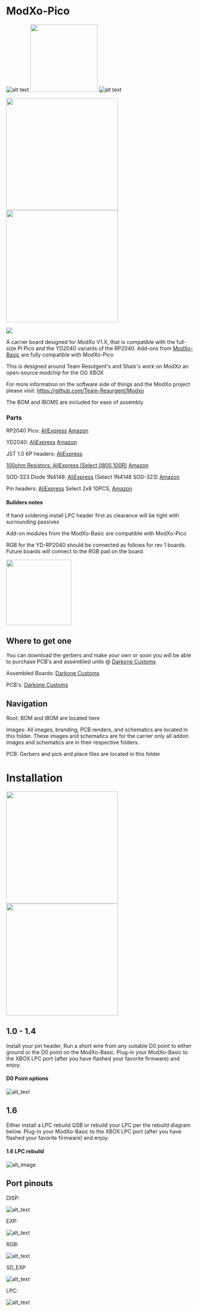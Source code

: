 # ModXo-Pico

![alt text](https://github.com/Darkone83/ModXo-Pico/blob/main/Images/logo.png?raw=true) <img src="https://github.com/Darkone83/ModXo-Pico/blob/main/Images/team-resurgent.png" width="180"> ![alt text](https://github.com/Darkone83/ModXo-Pico/blob/main/Images/DC%20logo.png?raw=true)

<img src="https://github.com/Darkone83/ModXo-Pico/blob/main/Images/Board_Pico.jpg" width=300><img src="https://github.com/Darkone83/ModXo-Pico/blob/main/Images/Board_YD2040.jpg" width=300>

<a href="https://discord.gg/k2BQhSJ"><img src="https://github.com/Darkone83/ModXo-Pico/blob/main/Images/discord.svg"></a>

A carrier board designed for ModXo V1.X, that is compatible with the full-size Pi Pico and the YD2040 variants of the RP2040. Add-ons from <a href="https://github.com/Darkone83/ModXo-Basic/tree/main/Addons">ModXo-Basic</a> are fully compatible with ModXo-Pico

This is designed around Team Resutgent's and Shalx's work on ModXo an open-source modchip for the OG XBOX

For more information on the software side of things and the ModXo project please visit: https://github.com/Team-Resurgent/Modxo

The BOM and IBOMS are included for ease of assembly

### Parts

RP2040 Pico: <a href="https://www.aliexpress.us/item/3256803753559950.html?spm=a2g0o.productlist.main.1.78154680qfAM5w&algo_pvid=ffab22b1-e53e-4d25-bf63-18c64777eb8d&algo_exp_id=ffab22b1-e53e-4d25-bf63-18c64777eb8d-0&pdp_npi=4%40dis%21USD%212.18%212.18%21%21%212.18%212.18%21%402103247917335933695678419e27fc%2112000027518851469%21sea%21US%21196794698%21X&curPageLogUid=jFiaYHcfpHT4&utparam-url=scene%3Asearch%7Cquery_from%3A">AliExpress</a> <a href="https://www.amazon.com/Raspberry-Pi-Pico/dp/B09KVB8LVR?crid=1W0ZQZ9FD6YOZ&dib=eyJ2IjoiMSJ9.JBfXUZVRMN02p1bwSXAKh163QKfL7nBT4TIq3Uzyo69vBBdMenCC8J6wX81Jy2Mgek052aKX6ZeQrPdbuXJOaCVG5_2uoCIyzk3V3af3rHA7JIKy-RIAZoIp5ZA900DkI8JHHlOy_lUCgejHrH5oQHAn-spG7VgX76PobDxA8eYKktfOyNg-q9tg7jcwc76Se6eW9cahbd5yMB7tpbay0B5XDBrVX4yWRNxE4T9w9kg.X99Aj9fI_gd3bk5-RviR11QbS6G4k7lyGmQbVGpD3cI&dib_tag=se&keywords=pi+pico&qid=1733593394&sprefix=pi+pico%2Caps%2C180&sr=8-4">Amazon</a>

YD2040: <a href="https://www.aliexpress.us/item/3256807889128758.html?spm=a2g0o.productlist.main.31.781546806HAwv6&algo_pvid=ffab22b1-e53e-4d25-bf63-18c64777eb8d&aem_p4p_detail=202412070942495861478826598800004455900&algo_exp_id=ffab22b1-e53e-4d25-bf63-18c64777eb8d-15&pdp_npi=4%40dis%21USD%212.43%212.43%21%21%2117.58%2117.58%21%402103247917335933695678419e27fc%2112000043559049133%21sea%21US%21196794698%21X&curPageLogUid=ozqeFuL9qmDl&utparam-url=scene%3Asearch%7Cquery_from%3A&search_p4p_id=202412070942495861478826598800004455900_5">AliExpress</a> <a href="https://www.amazon.com/gp/product/B0CRH69DJV/ref=ppx_yo_dt_b_search_asin_title?ie=UTF8&psc=1">Amazon</a>

JST 1.0 6P headers: <a href="https://www.aliexpress.us/item/3256807921170605.html?spm=a2g0o.order_list.order_list_main.5.2ab61802WqdO85&gatewayAdapt=glo2usa">AliExpress

100ohm Resistors: <a href="https://www.aliexpress.us/item/3256804579195022.html?spm=a2g0o.productlist.main.21.18523ae0fAf2u8&algo_pvid=6e4b181e-fa7b-4928-8732-a375c5e83f3a&algo_exp_id=6e4b181e-fa7b-4928-8732-a375c5e83f3a-10&pdp_npi=4%40dis%21USD%211.02%211.02%21%21%211.02%211.02%21%402103241117335936579182405e6c12%2112000030389035318%21sea%21US%21196794698%21X&curPageLogUid=JSfGmXRarPQY&utparam-url=scene%3Asearch%7Cquery_from%3A">AliExpress (Select 0805 100R)</a> <a href="https://www.amazon.com/Chanzon-Resistor-Tolerance-Resistors-Certificated/dp/B08R8BQGDX?dib=eyJ2IjoiMSJ9.9uAZNEHt4cZ6zaiZgYb7kdZYy7AmlPyi14QYSHHSQv86hsW76qfXPufXsD574W8265szJt4UhO6c0VoI764hKyBdM6GCKYcPfonYadSwydfH8kdkRCyTKYVhxg-txYOuHx6I6rUIghzedPfcgYkqRmkRD-2T5LbxDJTEfUDKFDncsQZSE5mOK0mNG9Wfgaz-9EcamzTfkoH99v5DnhS8_KEwxerMSt_07PhGdFWyoX4.qxhLi-0roAm4LjFwnm4G48qRNQMkp_4BbiTtFNctZgY&dib_tag=se&keywords=100+ohm+0805+resistor&qid=1733593540&sr=8-1">Amazon</a>

SOD-323 Diode 1N4148: <a href="https://www.aliexpress.us/item/3256802700704767.html?spm=a2g0o.order_list.order_list_main.103.2e201802yQpjZo&gatewayAdapt=glo2usa">AliExpress</a> (Select 1N4148 SOD-323) <a href="https://www.amazon.com/TQDLYKHS-IN4148WS-SOD-323-Switching-1N4148WS/dp/B0CQXQGM9F?crid=LCOL7DSUJW0K&dib=eyJ2IjoiMSJ9.BP6xHqlVmIwaOcekpzjnzSFGisJjUEALwm1i4GHYf075GZA5sxpxUOvURJdYuRGBhNr7OgYntkKJzaxS4rojW9kel0zenKIVBQnI4nPL67jAjXZg71um9k-4KzMDkzyb4J0_L5tdfiATgbJTez_AR8OlMC_1nJ89jOrKTOvmsJA4R7O0_m15uSbrkpT65mHOqN-oFc_p16xInn6Qo98wilhshJ2yLtW8-InqyxhV3ig.kJy2xALgh_ZPGdtwNLLy4grScfWTEjQKrCGtrCF8PF8&dib_tag=se&keywords=SOD+1N4148+diode&qid=1733021596&sprefix=sod+1n4148+diod%2Caps%2C221&sr=8-3">Amazon</a>

Pin headers: <a href="https://www.aliexpress.us/item/3256806044686690.html?spm=a2g0o.detail.similar_items.2.4297rmGirmGi8d&utparam-url=scene%3Aimage_search%7Cquery_from%3Adetail_bigimg&pdp_npi=4%40dis%21USD%214.44%211.47%21%21%2132.14%2110.65%21%402101e9a217336193710215602e1b16%2112000036385650268%21sea%21US%21196794698%21X&gatewayAdapt=glo2usa4itemAdapt">AliExpress</a> Select 2x8 10PCS, <a href="https://www.amazon.com/2-54mm-Female-Header-Plastic-Headers/dp/B07Q7BBJ76">Amazon</a>

#### Builders notes

If hand soldering install LPC header first as clearance will be tight with surrounding passives

Add-on modules from the ModXo-Basic are compatible with ModXo-Pico

RGB for the YD-RP2040 should be connected as follows for rev 1 boards. Future boards will connect to the RGB pad on the board.

<img src="https://github.com/Darkone83/ModXo-Pico/blob/main/Images/RGB_YD2040.jpg" width=175>

## Where to get one

You can download the gerbers and make your own or soon you will be able to purchase PCB's and assembled units @ <a href="https://www.darkonecustoms.com">Darkone Customs</a>

Assembled Boards: <a href="https://www.darkonecustoms.com/store/p/modxo-pico-fully-assembled">Darkone Customs</a>

PCB's: <a href="https://www.darkonecustoms.com/store/p/modxo-pico-pcb">Darkone Customs</a>

## Navigation

Root: BOM and IBOM are located here

Images: All images, branding, PCB renders, and schematics are located in this folder. These images and schematics are for the carrier only all addon images and schematics are in their respective folders.

PCB: Gerbers and pick and place files are located in this folder

# Installation

<img src="https://github.com/Darkone83/ModXo-Pico/blob/main/Images/Install_Pico.jpg" width=300><img src="https://github.com/Darkone83/ModXo-Pico/blob/main/Images/Install_YD2040.jpg" width=300>

## 1.0 - 1.4

Install your pin header, Run a short wire from any suitable D0 point to either ground or the D0 point on the ModXo-Basic. Plug-in your ModXo-Basic to the XBOX LPC port (after you have flashed your favorite firmware) and enjoy.

#### D0 Point options

![alt_text](https://github.com/Darkone83/ModXo-Pico/blob/main/Images/d0.png?raw=true)

## 1.6

Either install a LPC rebuild QSB or rebuild your LPC per the rebuild diagram below. Plug-in your ModXo-Basic to the XBOX LPC port (after you have flashed your favorite firmware) and enjoy.

#### 1.6 LPC rebuild

![alt_image](https://github.com/Darkone83/ModXo-Pico/blob/main/Images/16rebuild.png?raw=true)


## Port pinouts

DISP:

![alt_text](https://github.com/Darkone83/ModXo-Pico/blob/main/Images/DISP.png?raw=true)

EXP:

![alt_text](https://github.com/Darkone83/ModXo-Pico/blob/main/Images/EXP.png?raw=true)

RGB:

![alt_text](https://github.com/Darkone83/ModXo-Pico/blob/main/Images/RGB.png?raw=true)

SD_EXP

![alt_text](https://github.com/Darkone83/ModXo-Pico/blob/main/Images/SD_EXP.png?raw=true)

LPC:

![alt_text](https://github.com/Darkone83/ModXo-Pico/blob/main/Images/LPC.png?raw=true)

